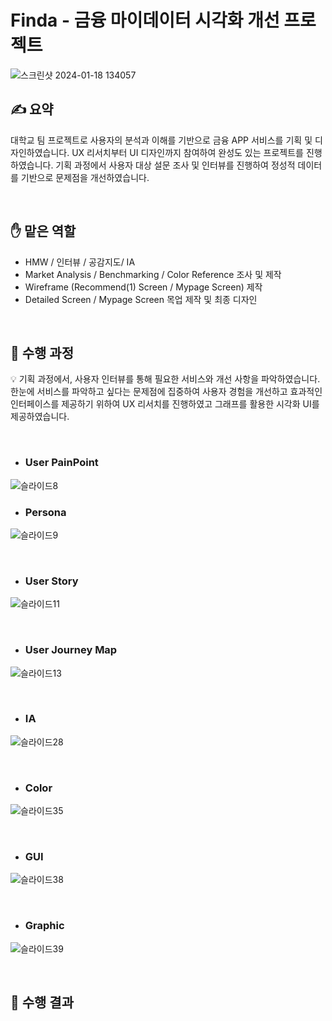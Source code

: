 # Finda - 금융 마이데이터 시각화 개선 프로젝트

![스크린샷 2024-01-18 134057](https://github.com/leeyeonju99/Finda/assets/114968625/13245384-6d8e-4dca-b306-0b97757b0b55)

## ✍️ 요약
대학교 팀 프로젝트로 사용자의 분석과 이해를 기반으로 금융 APP 서비스를 기획 및 디자인하였습니다. UX 리서치부터 UI 디자인까지 참여하여 완성도 있는 프로젝트를 진행하였습니다. 기획 과정에서 사용자 대상 설문 조사 및 인터뷰를 진행하여 정성적 데이터를 기반으로 문제점을 개선하였습니다.

<br/>

## ✋ 맡은 역할

- HMW / 인터뷰 / 공감지도/ IA
- Market Analysis / Benchmarking / Color Reference 조사 및 제작
- Wireframe (Recommend(1) Screen / Mypage Screen) 제작
- Detailed Screen / Mypage Screen 목업 제작 및 최종 디자인

<br/>

## 📖 수행 과정

💡 기획 과정에서, 사용자 인터뷰를 통해 필요한 서비스와 개선 사항을 파악하였습니다. 한눈에 서비스를 파악하고 싶다는 문제점에 집중하여 사용자 경험을 개선하고 효과적인 인터페이스를 제공하기 위하여 UX 리서치를 진행하였고 그래프를 활용한 시각화 UI를 제공하였습니다.

<br/>

- ### User PainPoint
![슬라이드8](https://github.com/leeyeonju99/Finda/assets/114968625/f1a057e6-fd94-4cee-8532-8a66837a6c49)
<br/>
- ### Persona
![슬라이드9](https://github.com/leeyeonju99/Finda/assets/114968625/9a63058d-b520-410d-b00d-4ca0c1a97707)

<br/>

- ### User Story
![슬라이드11](https://github.com/leeyeonju99/Finda/assets/114968625/616a4aa2-aef9-4832-b689-114d99dd1b45)

<br/>

- ### User Journey Map
![슬라이드13](https://github.com/leeyeonju99/Finda/assets/114968625/418c358d-baec-4014-9894-1f7b32ba7405)

<br/>

- ### IA
![슬라이드28](https://github.com/leeyeonju99/Finda/assets/114968625/6317194f-d6f0-4601-97b3-a51a4d5030b6)

<br/>

- ### Color
![슬라이드35](https://github.com/leeyeonju99/Finda/assets/114968625/e1daf752-6652-4d50-b7bf-36b53871b367)

<br/>

- ### GUI
![슬라이드38](https://github.com/leeyeonju99/Finda/assets/114968625/e4aa420a-0d80-4c98-bc40-40f980759110)

<br/>

- ### Graphic
![슬라이드39](https://github.com/leeyeonju99/Finda/assets/114968625/185ff6a2-04fd-41a6-b537-eb6c65bc9dab)

<br/>

## 📖 수행 결과
